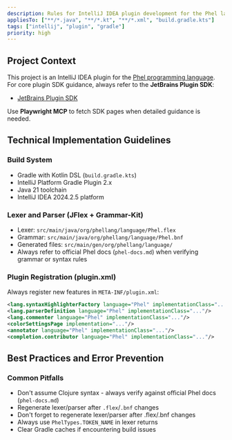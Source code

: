 ```yaml
---
description: Rules for IntelliJ IDEA plugin development for the Phel language
appliesTo: ["**/*.java", "**/*.kt", "**/*.xml", "build.gradle.kts"]
tags: ["intellij", "plugin", "gradle"]
priority: high
---
```


## Project Context

This project is an IntelliJ IDEA plugin for the [Phel programming language](https://phel-lang.org/).  
For core plugin SDK guidance, always refer to the **JetBrains Plugin SDK**:

- [JetBrains Plugin SDK](https://plugins.jetbrains.com/docs/intellij/welcome.html)

Use **Playwright MCP** to fetch SDK pages when detailed guidance is needed.

## Technical Implementation Guidelines

### Build System

- Gradle with Kotlin DSL (`build.gradle.kts`)
- IntelliJ Platform Gradle Plugin 2.x
- Java 21 toolchain
- IntelliJ IDEA 2024.2.5 platform

### Lexer and Parser (JFlex + Grammar-Kit)

- Lexer: `src/main/java/org/phellang/language/Phel.flex`
- Grammar: `src/main/java/org/phellang/language/Phel.bnf`
- Generated files: `src/main/gen/org/phellang/language/`
- Always refer to official Phel docs (`phel-docs.md`) when verifying grammar or syntax rules

### Plugin Registration (plugin.xml)

Always register new features in `META-INF/plugin.xml`:

```xml
<lang.syntaxHighlighterFactory language="Phel" implementationClass="..."/>
<lang.parserDefinition language="Phel" implementationClass="..."/>
<lang.commenter language="Phel" implementationClass="..."/>
<colorSettingsPage implementation="..."/>
<annotator language="Phel" implementationClass="..."/>
<completion.contributor language="Phel" implementationClass="..."/>
```

## Best Practices and Error Prevention

### Common Pitfalls

- Don't assume Clojure syntax - always verify against official Phel docs (`phel-docs.md`)
- Regenerate lexer/parser after `.flex`/`.bnf` changes
- Don't forget to regenerate lexer/parser after .flex/.bnf changes
- Always use `PhelTypes.TOKEN_NAME` in lexer returns
- Clear Gradle caches if encountering build issues
